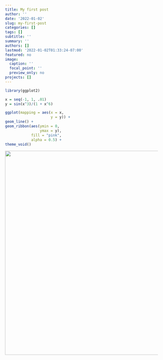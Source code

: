 ```yaml
---
title: My first post
author: ''
date: '2022-01-02'
slug: my-first-post
categories: []
tags: []
subtitle: ''
summary: ''
authors: []
lastmod: '2022-01-02T01:33:24-07:00'
featured: no
image:
  caption: ''
  focal_point: ''
  preview_only: no
projects: []
---
```



```r
library(ggplot2)

x = seq(-1, 1, .01)
y = sin(x^3)/(1 + x^6)

ggplot(mapping = aes(x = x, 
                     y = y)) +
geom_line() +
geom_ribbon(aes(ymin = 0, 
                ymax = y), 
            fill = "pink", 
            alpha = 0.5) +
theme_void() 
```

<img src="{{< blogdown/postref >}}index_files/figure-html/unnamed-chunk-1-1.png" width="672" />

